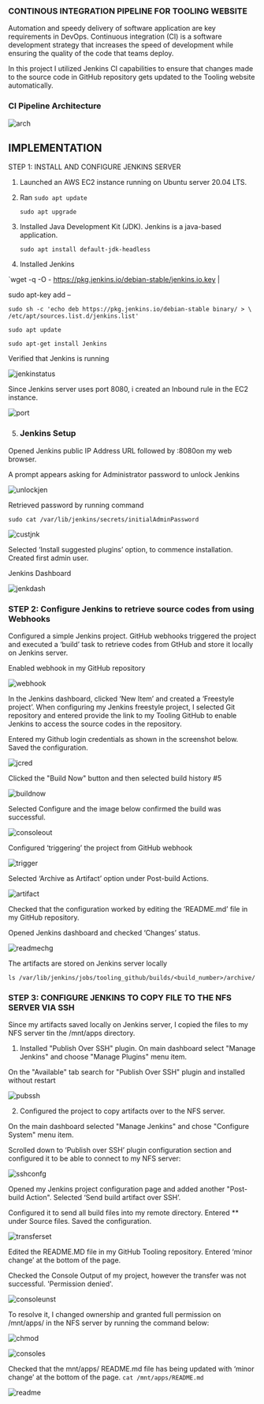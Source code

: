 ### CONTINOUS INTEGRATION PIPELINE FOR TOOLING WEBSITE

Automation and speedy delivery of software application are key requirements in DevOps.
Continuous integration (CI) is a software development strategy that increases the speed of development while ensuring the quality of the code that teams deploy. 

In this project I utilized Jenkins CI capabilities to ensure that changes made to the source code in GitHub repository gets updated to the Tooling website automatically.

                
### CI Pipeline Architecture

          
           
![arch](images/arch.png)


##  IMPLEMENTATION

STEP 1: INSTALL AND CONFIGURE JENKINS SERVER

1.	Launched an AWS EC2 instance running on Ubuntu server 20.04 LTS.

2.	Ran `sudo apt update` 

     `sudo apt upgrade`

3.	Installed Java Development Kit (JDK).
    Jenkins is a java-based application.

    `sudo apt install default-jdk-headless`


4.	Installed Jenkins

`wget -q -O - https://pkg.jenkins.io/debian-stable/jenkins.io.key | 

sudo apt-key add –

`sudo sh -c 'echo deb https://pkg.jenkins.io/debian-stable binary/ > \
    /etc/apt/sources.list.d/jenkins.list'`

`sudo apt update`

`sudo apt-get install Jenkins`

Verified that Jenkins is running

![jenkinstatus](images/jenkinstatus.JPG)


Since Jenkins server uses port 8080, i created an Inbound rule in the EC2 instance.

![port](images/port.JPG)



5.	### Jenkins Setup

 Opened Jenkins public IP Address URL followed by :8080on my web browser.

A prompt appears asking for Administrator password to unlock Jenkins

![unlockjen](images/unlockjen.JPG)

Retrieved password by running command 

`sudo cat /var/lib/jenkins/secrets/initialAdminPassword`


![custjnk](images/custjnk.JPG)


Selected ‘Install suggested plugins’ option, to commence installation.
Created first admin user.

Jenkins Dashboard


![jenkdash](images/jenkdash.JPG)


### STEP 2: Configure Jenkins to retrieve source codes from using Webhooks

Configured a simple Jenkins project. GitHub webhooks triggered the project and executed a ‘build’ task to retrieve codes from GtHub and store it locally on Jenkins server.

Enabled webhook in my GitHub repository

![webhook](images/webhook.JPG)


In the Jenkins dashboard, clicked ‘New Item’ and created a ‘Freestyle project’.
When configuring my Jenkins freestyle project, I selected Git repository and entered provide the link to my Tooling GitHub to enable Jenkins to access the source codes in the repository.

Entered my Github login credentials as shown in the screenshot below.
Saved the configuration.


![jcred](images/jcred.JPG)


Clicked the "Build Now" button and then selected build history #5


![buildnow](images/buildnow.JPG)


Selected Configure and the image below confirmed the build was successful.


![consoleout](images/consoleout.JPG)


Configured ‘triggering’ the project from GitHub webhook


![trigger](images/trigger.JPG)


Selected ‘Archive as Artifact’ option under Post-build Actions.


![artifact](images/artifact.JPG)


Checked that the configuration worked by editing the ‘README.md’ file in my GitHub repository. 

Opened Jenkins dashboard and checked ‘Changes’ status.


![readmechg](images/readmechg.JPG)


The artifacts are stored on Jenkins server locally

`ls /var/lib/jenkins/jobs/tooling_github/builds/<build_number>/archive/`

### STEP 3: CONFIGURE JENKINS TO COPY FILE TO THE NFS SERVER VIA SSH

Since my artifacts saved locally on Jenkins server, I  copied the files to my NFS server tin the /mnt/apps directory.

1.	Installed "Publish Over SSH" plugin.
On main dashboard select "Manage Jenkins" and choose "Manage Plugins" menu item.

On the "Available" tab search for "Publish Over SSH" plugin and installed without restart


![pubssh](images/pubssh.JPG)



2.	Configured the project to copy artifacts over to the NFS server.


On the main dashboard selected "Manage Jenkins" and chose "Configure System" menu item.

Scrolled down to ‘Publish over SSH’ plugin configuration section and configured it to be able to connect to my NFS server:


![sshconfg](images/sshconfg.JPG)


Opened my Jenkins project configuration page and added another "Post-build Action". Selected ‘Send build artifact over SSH’.

Configured it to send all build files into my remote directory. Entered ** under Source files. Saved the configuration.


![transferset](images/transferset.JPG)


Edited the README.MD file in my GitHub Tooling repository. Entered ‘minor change’ at the bottom of the page.

Checked the Console Output of my project, however the transfer was not successful.
'Permission denied'.


![consoleunst](images/consoleunst.JPG)



To resolve it, I changed ownership and granted full permission on /mnt/apps/ in the NFS server by running the command below:



![chmod](images/chmod.JPG)




![consoles](images/consoles.JPG)



Checked that the mnt/apps/ README.md file has being updated with ‘minor change’ at the bottom of the page. 
`cat /mnt/apps/README.md`


![readme](images/readme.JPG)

